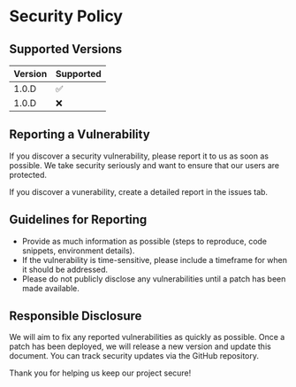 # Security Policy

## Supported Versions

| Version | Supported          |
| ------- | ------------------ |
| 1.0.D   | :white_check_mark:  |
| 1.0.D   | :x:                |

## Reporting a Vulnerability

If you discover a security vulnerability, please report it to us as soon as possible. We take security seriously and want to ensure that our users are protected. 

If you discover a vunerability, create a detailed report in the issues tab.

## Guidelines for Reporting

- Provide as much information as possible (steps to reproduce, code snippets, environment details).
- If the vulnerability is time-sensitive, please include a timeframe for when it should be addressed.
- Please do not publicly disclose any vulnerabilities until a patch has been made available.
  
## Responsible Disclosure

We will aim to fix any reported vulnerabilities as quickly as possible. Once a patch has been deployed, we will release a new version and update this document. You can track security updates via the GitHub repository.

Thank you for helping us keep our project secure!
